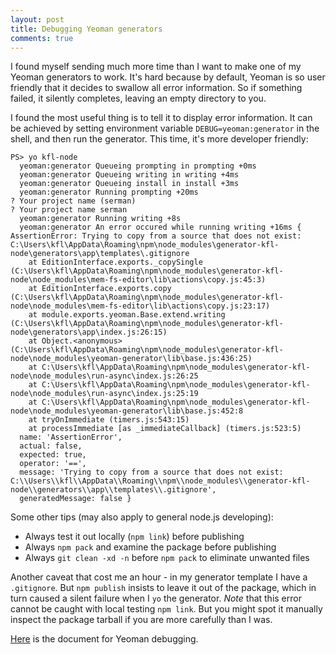 ```yaml
---
layout: post
title: Debugging Yeoman generators
comments: true
---
```


I found myself sending much more time than I want to make one of my Yeoman
generators to work. It's hard because by default, Yeoman is so user friendly
that it decides to swallow all error information. So if something failed, it
silently completes, leaving an empty directory to you.

I found the most useful thing is to tell it to display error information. It can
be achieved by setting environment variable `DEBUG=yeoman:generator` in the
shell, and then run the generator. This time, it's more developer friendly:

    PS> yo kfl-node
      yeoman:generator Queueing prompting in prompting +0ms
      yeoman:generator Queueing writing in writing +4ms
      yeoman:generator Queueing install in install +3ms
      yeoman:generator Running prompting +20ms
    ? Your project name (serman)
    ? Your project name serman
      yeoman:generator Running writing +8s
      yeoman:generator An error occured while running writing +16ms { AssertionError: Trying to copy from a source that does not exist: C:\Users\kfl\AppData\Roaming\npm\node_modules\generator-kfl-node\generators\app\templates\.gitignore
        at EditionInterface.exports._copySingle (C:\Users\kfl\AppData\Roaming\npm\node_modules\generator-kfl-node\node_modules\mem-fs-editor\lib\actions\copy.js:45:3)
        at EditionInterface.exports.copy (C:\Users\kfl\AppData\Roaming\npm\node_modules\generator-kfl-node\node_modules\mem-fs-editor\lib\actions\copy.js:23:17)
        at module.exports.yeoman.Base.extend.writing (C:\Users\kfl\AppData\Roaming\npm\node_modules\generator-kfl-node\generators\app\index.js:26:15)
        at Object.<anonymous> (C:\Users\kfl\AppData\Roaming\npm\node_modules\generator-kfl-node\node_modules\yeoman-generator\lib\base.js:436:25)
        at C:\Users\kfl\AppData\Roaming\npm\node_modules\generator-kfl-node\node_modules\run-async\index.js:26:25
        at C:\Users\kfl\AppData\Roaming\npm\node_modules\generator-kfl-node\node_modules\run-async\index.js:25:19
        at C:\Users\kfl\AppData\Roaming\npm\node_modules\generator-kfl-node\node_modules\yeoman-generator\lib\base.js:452:8
        at tryOnImmediate (timers.js:543:15)
        at processImmediate [as _immediateCallback] (timers.js:523:5)
      name: 'AssertionError',
      actual: false,
      expected: true,
      operator: '==',
      message: 'Trying to copy from a source that does not exist: C:\\Users\\kfl\\AppData\\Roaming\\npm\\node_modules\\generator-kfl-node\\generators\\app\\templates\\.gitignore',
      generatedMessage: false }


Some other tips (may also apply to general node.js developing):

* Always test it out locally (`npm link`) before publishing
* Always `npm pack` and examine the package before publishing
* Always `git clean -xd -n` before `npm pack` to eliminate unwanted files


Another caveat that cost me an hour - in my generator template I have a
`.gitignore`. But `npm publish` insists to leave it out of the package, which in
turn caused a silent failure when I `yo` the generator. *Note* that this error
cannot be caught with local testing `npm link`. But you might spot it manually
inspect the package tarball if you are more carefully than I was.

[Here][1] is the document for Yeoman debugging.

[1]: http://yeoman.io/authoring/debugging.html
